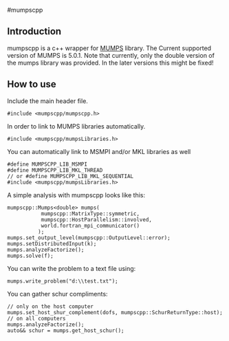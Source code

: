 #mumpscpp
## Introduction
mumpscpp is a c++ wrapper for [MUMPS](http://mumps.enseeiht.fr/) library. 
The Current supported version of MUMPS is 5.0.1.
Note that currently, only the double version of the mumps library was provided.
In the later versions this might be fixed!

## How to use
Include the main header file.

	#include <mumpscpp/mumpscpp.h>
In order to link to MUMPS libraries automatically.	
	
	#include <mumpscpp/mumpsLibraries.h>
You can automatically link to MSMPI and/or MKL libraries as well

	#define MUMPSCPP_LIB_MSMPI
	#define MUMPSCPP_LIB_MKL_THREAD
	// or #define MUMPSCPP_LIB_MKL_SEQUENTIAL
	#include <mumpscpp/mumpsLibraries.h>

A simple analysis with mumpscpp looks like this:

	mumpscpp::Mumps<double> mumps(
	           mumpscpp::MatrixType::symmetric, 
	           mumpscpp::HostParallelism::involved, 
	           world.fortran_mpi_communicator()
	          );
	mumps.set_output_level(mumpscpp::OutputLevel::error);
	mumps.setDistributedInput(k);
	mumps.analyzeFactorize();
	mumps.solve(f);

You can write the problem to a text file using:

	mumps.write_problem("d:\\test.txt");

You can gather schur compliments:

	// only on the host computer
	mumps.set_host_shur_complement(dofs, mumpscpp::SchurReturnType::host);
    // on all computers
    mumps.analyzeFactorize();
    auto&& schur = mumps.get_host_schur();
	


